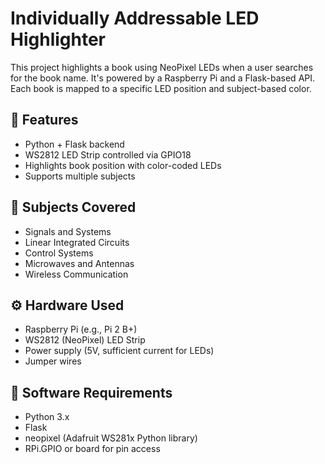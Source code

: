 # Individually Addressable LED Highlighter

This project highlights a book using NeoPixel LEDs when a user searches for the book name. It's powered by a Raspberry Pi and a Flask-based API. Each book is mapped to a specific LED position and subject-based color.

## 📌 Features
- Python + Flask backend
- WS2812 LED Strip controlled via GPIO18
- Highlights book position with color-coded LEDs
- Supports multiple subjects

## 🧠 Subjects Covered
- Signals and Systems
- Linear Integrated Circuits
- Control Systems
- Microwaves and Antennas
- Wireless Communication

## ⚙️ Hardware Used
- Raspberry Pi (e.g., Pi 2 B+)
- WS2812 (NeoPixel) LED Strip
- Power supply (5V, sufficient current for LEDs)
- Jumper wires

## 💾 Software Requirements
- Python 3.x
- Flask
- neopixel (Adafruit WS281x Python library)
- RPi.GPIO or board for pin access


